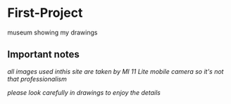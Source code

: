 # First-Project
museum showing my drawings

## Important notes
*all images used inthis site are taken by MI 11 Lite mobile camera so it's not that professionalism*

*please look carefully in drawings to enjoy the details*
